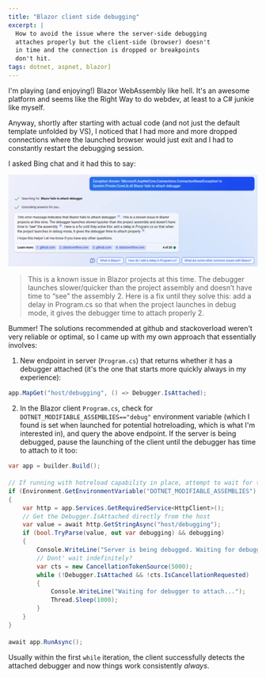 ```yaml
---
title: "Blazor client side debugging"
excerpt: |
  How to avoid the issue where the server-side debugging 
  attaches properly but the client-side (browser) doesn't 
  in time and the connection is dropped or breakpoints 
  don't hit.
tags: dotnet, aspnet, blazor]
---
```


I'm playing (and enjoying!) Blazor WebAssembly like hell. 
It's an awesome platform and seems like the Right Way to 
do webdev, at least to a C# junkie like myself.

Anyway, shortly after starting with actual code (and not 
just the default template unfolded by VS), I noticed that 
I had more and more dropped connections where the launched 
browser would just exit and I had to constantly restart the 
debugging session. 

I asked Bing chat and it had this to say:

![Bing chat says it's a known issue](/img/blazor-debugging-bing.png)

> This is a known issue in Blazor projects at this time. The debugger launches slower/quicker than the project assembly and doesn’t have time to “see” the assembly 2. Here is a fix until they solve this: add a delay in Program.cs so that when the project launches in debug mode, it gives the debugger time to attach properly 2.

Bummer! The solutions recommended at github and stackoverload 
weren't very reliable or optimal, so I came up with my own 
approach that essentially involves:

1. New endpoint in server (`Program.cs`) that returns whether it has 
   a debugger attached (it's the one that starts more quickly 
   always in my experience):

  ```csharp
  app.MapGet("host/debugging", () => Debugger.IsAttached);
  ```

2. In the Blazor client `Program.cs`, check for 
   `DOTNET_MODIFIABLE_ASSEMBLIES=="debug"` environment variable 
   (which I found is set when launched for potential hotreloading, 
   which is what I'm interested in), and query the above endpoint. 
   If the server is being debugged, pause the launching of the 
   client until the debugger has time to attach to it too:

  ```csharp
  var app = builder.Build();

  // If running with hotreload capability in place, attempt to wait for the debugger to attach.
  if (Environment.GetEnvironmentVariable("DOTNET_MODIFIABLE_ASSEMBLIES") == "debug")
  {
      var http = app.Services.GetRequiredService<HttpClient>();
      // Get the Debugger.IsAttached directly from the host
      var value = await http.GetStringAsync("host/debugging");
      if (bool.TryParse(value, out var debugging) && debugging)
      {
          Console.WriteLine("Server is being debugged. Waiting for debugger to attach to client too...");
          // Dont' wait indefinitely?
          var cts = new CancellationTokenSource(5000);
          while (!Debugger.IsAttached && !cts.IsCancellationRequested)
          {
              Console.WriteLine("Waiting for debugger to attach...");
              Thread.Sleep(1000);
          }
      }
  }

  await app.RunAsync();
  ```

Usually within the first `while` iteration, the client successfully 
detects the attached debugger and now things work consistently 
*always*.


